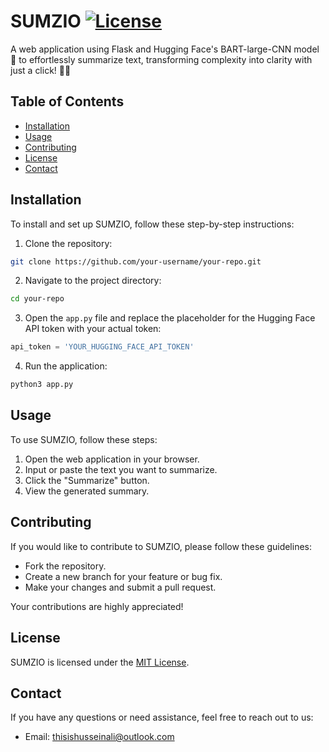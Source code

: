 # SUMZIO [![License](https://img.shields.io/badge/license-MIT-blue.svg)](LICENSE)
A web application using Flask and Hugging Face's BART-large-CNN model 🤖 to effortlessly summarize text, transforming complexity into clarity with just a click! 📑✨

## Table of Contents

- [Installation](#installation)
- [Usage](#usage)
- [Contributing](#contributing)
- [License](#license)
- [Contact](#contact)

## Installation

To install and set up SUMZIO, follow these step-by-step instructions:

1. Clone the repository:
```bash
git clone https://github.com/your-username/your-repo.git
```
2. Navigate to the project directory:
```bash
cd your-repo
```

3. Open the `app.py` file and replace the placeholder for the Hugging Face API token with your actual token:
```python
api_token = 'YOUR_HUGGING_FACE_API_TOKEN'
```

4. Run the application:
```bash
python3 app.py
```

## Usage

To use SUMZIO, follow these steps:

1. Open the web application in your browser.
2. Input or paste the text you want to summarize.
3. Click the "Summarize" button.
4. View the generated summary.

## Contributing

If you would like to contribute to SUMZIO, please follow these guidelines:

- Fork the repository.
- Create a new branch for your feature or bug fix.
- Make your changes and submit a pull request.

Your contributions are highly appreciated!

## License

SUMZIO is licensed under the [MIT License](LICENSE).

## Contact

If you have any questions or need assistance, feel free to reach out to us:
- Email: thisishusseinali@outlook.com
